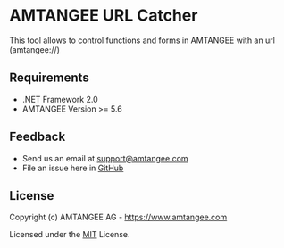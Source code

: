 # AMTANGEE URL Catcher

This tool allows to control functions and forms in AMTANGEE with an url (amtangee://)

## Requirements

* .NET Framework 2.0
* AMTANGEE Version >= 5.6

## Feedback 

* Send us an email at support@amtangee.com
* File an issue here in [GitHub](https://github.com/AMTANGEE/tools.notebookmaintenance/issues)

## License

Copyright (c) AMTANGEE AG - https://www.amtangee.com

Licensed under the [MIT](LICENSE) License.
